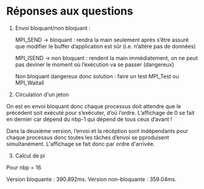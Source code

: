 # Réponses aux questions

1. Envoi bloquant/non bloquant :


	MPI_SEND -> bloquant : rendra la main seulement après s’être assuré que modifier le buffer d’application est sûr (i.e. n’altère pas de données)
	
	MPI_ISEND -> non bloquant : rendent la main immédiatement, on ne peut pas deviner le moment où l’exécution va se passer (dangereux)

	Non bloquant dangereux donc solution : faire un test MPI_Test ou MPI_Waitall




2. Circulation d'un jeton 

On est en envoi bloquant donc chaque processus doit attendre que le précédent soit exécuté pour s’exécuter, d’où l’ordre. 
L’affichage de 0 se fait en dernier car dépend du nbp-1 qui dépend de tous ceux d’avant !

Dans la deuxième version, l’envoi et la récéption sont indépendants pour chaque processus donc toutes les tâches d’envoi se pproduisent simultanément. L'affichage se fait donc par ordre d'arrivée.


3. Calcul de pi 


Pour nbp = 16

Version bloquante : 390.892ms.
Version non-bloquante : 359.04ms.
